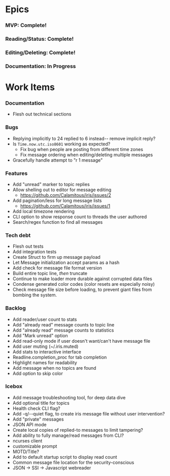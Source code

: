 # Epics
### MVP: Complete!
### Reading/Status: Complete!
### Editing/Deleting: Complete!
### Documentation: In Progress

# Work Items

### Documentation
* Flesh out technical sections

### Bugs
* Replying implicitly to 24 replied to 6 instead-- remove implicit reply?
* Is `Time.now.utc.iso8601` working as expected?
  * Fix bug when people are posting from different time zones
  * Fix message ordering when editing/deleting multiple messages
* Gracefully handle attempt to "r 1 message"

### Features
* Add "unread" marker to topic replies
* Allow shelling out to editor for message editing
  * https://github.com/Calamitous/iris/issues/2
* Add pagination/less for long message lists
  * https://github.com/Calamitous/iris/issues/1
* Add local timezone rendering
* CLI option to show response count to threads the user authored
* Search/regex function to find all messages

### Tech debt
* Flesh out tests
* Add integration tests
* Create Struct to firm up message payload
* Let Message initialization accept params as a hash
* Add check for message file format version
* Build entire topic line, _then_ truncate
* Continue to make loader more durable against corrupted data files
* Condense generated color codes (color resets are especially noisy)
* Check message file size before loading, to prevent giant files from bombing the system.

### Backlog
* Add reader/user count to stats
* Add "already read" message counts to topic line
* Add "already read" message counts to statistics
* Add "Mark unread" option
* Add read-only mode if user doesn't want/can't have message file
* Add user muting (~/.iris.muted)
* Add stats to interactive interface
* Readline.completion_proc for tab completion
* Highlight names for readability
* Add message when no topics are found
* Add option to skip color

### Icebox
* Add message troubleshooting tool, for deep data dive
* Add optional title for topics
* Health check CLI flag?
* Add -q/--quiet flag, to create iris message file without user intervention?
* Add "private" messages
* JSON API mode
* Create local copies of replied-to messages to limit tampering?
* Add ability to fully manage/read messages from CLI?
* ncurses client
* customizable prompt
* MOTD/Title?
* Add to default startup script to display read count
* Common message file location for the security-conscious
* JSON -> SSI -> Javascript webreader

